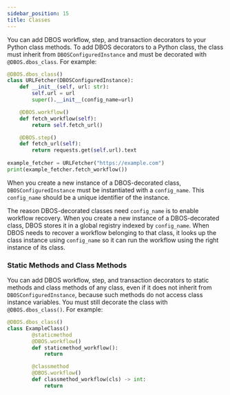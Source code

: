 ```yaml
---
sidebar_position: 15
title: Classes
---
```


You can add DBOS workflow, step, and transaction decorators to your Python class methods.
To add DBOS decorators to a Python class, the class must inherit from `DBOSConfiguredInstance` and must be decorated with `@DBOS.dbos_class`.
For example:

```python
@DBOS.dbos_class()
class URLFetcher(DBOSConfiguredInstance):
    def __init__(self, url: str):
        self.url = url
        super().__init__(config_name=url)

    @DBOS.workflow()
    def fetch_workflow(self):
        return self.fetch_url()

    @DBOS.step()
    def fetch_url(self):
        return requests.get(self.url).text
    
example_fetcher = URLFetcher("https://example.com")
print(example_fetcher.fetch_workflow())
```

When you create a new instance of a DBOS-decorated class,  `DBOSConfiguredInstance` must be instantiated with a `config_name`.
This `config_name` should be a unique identifier of the instance.

The reason DBOS-decorated classes need `config_name` is to enable workflow recovery.
When you create a new instance of a DBOS-decorated class, DBOS stores it in a global registry indexed by `config_name`.
When DBOS needs to recover a workflow belonging to that class, it looks up the class instance using `config_name` so it can run the workflow using the right instance of its class.

### Static Methods and Class Methods

You can add DBOS workflow, step, and transaction decorators to static methods and class methods of any class, even if it does not inherit from `DBOSConfiguredInstance`, because such methods do not access class instance variables.
You must still decorate the class with `@DBOS.dbos_class()`.
For example:

```python
@DBOS.dbos_class()
class ExampleClass()
        @staticmethod
        @DBOS.workflow()
        def staticmethod_workflow():
            return

        @classmethod
        @DBOS.workflow()
        def classmethod_workflow(cls) -> int:
            return
```